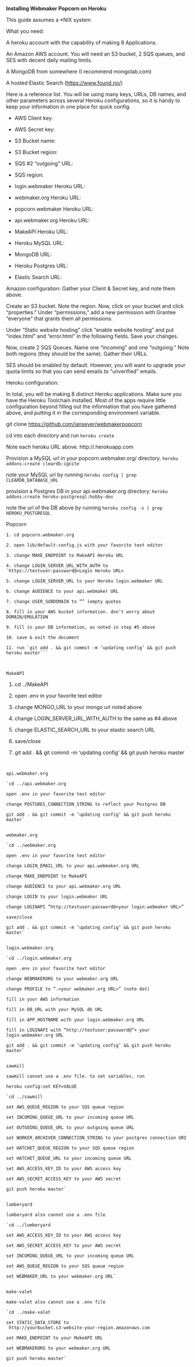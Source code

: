 **Installing Webmaker Popcorn on Heroku**

This guide assumes a *NIX system

What you need:

A heroku account with the capability of making 8 Applications.

An Amazon AWS account. You will need an S3 bucket, 2 SQS queues, and SES with decent daily mailing limits.

A MongoDB from somewhere (I recommend mongolab.com)

A hosted Elastic Search (https://www.found.no/)


Here is a reference list. You will be using many keys, URLs, DB names, and other parameters across several Heroku configurations, so it is handy to keep your information in one place for quick config.

* AWS Client key:

* AWS Secret key:

* S3 Bucket name:

* S3 Bucket region:

* SQS #2 “outgoing” URL:

* SQS region:

* login.webmaker Heroku URL:

* webmaker.org Heroku URL:

* popcorn.webmaker Heroku URL:

* api.webmaker.org Heroku URL:

* MakeAPI Heroku URL:

* Heroku MySQL URL:

* MongoDB URL:

* Heroku Postgres URL:

* Elastic Search URL:











Amazon configuration:
Gather your Client & Secret key, and note them above.

Create an S3 bucket. Note the region. Now, click on your bucket and click “properties.” Under “permissions,” add a new permission with Grantee “everyone” that grants them all permissions.

Under “Static website hosting” click “enable website hosting” and put “index.html” and “error.html” in the following fields. Save your changes.

Now, create 2 SQS Queues. Name one “incoming” and one “outgoing.” Note both regions (they should be the same). Gather their URLs.

SES should be enabled by default. However, you will want to upgrade your quota limits so that you can send emails to “unverified” emails.

Heroku configuration:

In total, you will be making 8 distinct Heroku applications. Make sure you have the Heroku Toolchain installed. Most of the apps require little configuration beyond filling out the information that you have gathered above, and putting it in the corresponding environment variable.

git clone https://github.com/ianseyer/webmakerpopcorn

cd into each directory and run `heroku create`

Note each heroku URL above. http://<app name>.herokuapp.com

Provision a MySQL url in your popcorn.webmaker.org/ directory. `heroku addons:create cleardb:ignite`

note your MySQL url by running `heroku config | grep CLEARDB_DATABASE_URL`

provision a Postgres DB in your api.webmaker.org directory: `heroku addons:create heroku-postgresql:hobby-dev`

 note the url of the DB above by running `heroku config -s | grep HEROKU_POSTGRESQL`













Popcorn

  ```
  1. cd popcorn.webmaker.org

  2. open lib/default-config.js with your favorite text editor

  3. change MAKE_ENDPOINT to MakeAPI Heroku URL

  4. change LOGIN_SERVER_URL_WITH_AUTH to `https://testuser:password@<Login Heroku URL>

  5. change LOGIN_SERVER_URL to your Heroku login.webmaker URL

  6. change AUDIENCE to your api.webmaker URL

  7. change USER_SUBDOMAIN to “” (empty quotes

  8. fill in your AWS bucket information. don’t worry about DOMAIN/EMULATION

  9. fill in your DB information, as noted in step #5 above

  10. save & exit the document

  11. run `git add . && git commit -m ‘updating config’ && git push heroku master```



MakeAPI

  ```
  1. cd ../MakeAPI

  2. open .env in your favorite text editor

  3. change MONGO_URL to your mongo url noted above

  4. change LOGIN_SERVER_URL_WITH_AUTH to the same as #4 above

  5. change ELASTIC_SEARCH_URL to your elastic search URL

  6. save/close

  7. git add . && git commit -m ‘updating config’ && git push heroku master
  ```


api.webmaker.org

  `cd ../api.webmaker.org

  open .env in your favorite text editor

  change POSTGRES_CONNECTION_STRING to reflect your Postgres DB

  git add . && git commit -m ‘updating config’ && git push heroku master`


webmaker.org

  `cd ../webmaker.org

  open .env in your favorite text editor

  change LOGIN_EMAIL_URL to your api.webmaker.org URL

  change MAKE_ENDPOINT to MakeAPI

  change AUDIENCE to your api.webmaker.org URL

  change LOGIN to your login.webmaker URL

  change LOGINAPI “http://testuser:password@<your login.webmaker URL>”

  save/close

  git add . && git commit -m ‘updating config’ && git push heroku master`


login.webmaker.org

  `cd ../login.webmaker.org

  open .env in your favorite text editor

  change WEBMAKERORG to your webmaker.org URL

  change PROFILE to “.<your webmaker.org URL>” (note dot)

  fill in your AWS information

  fill in DB_URL with your MySQL db URL

  fill in APP_HOSTNAME with your login.webmaker.org URL

  fill in LOGINAPI with “http://testuser:password@”+ your login.webmaker.org URL

  git add . && git commit -m ‘updating config’ && git push heroku master`


sawmill

sawmill cannot use a .env file. to set variables, run

heroku config:set KEY=VALUE

  `cd ../sawmill

  set AWS_QUEUE_REGION to your SQS queue region

  set INCOMING_QUEUE_URL to your incoming queue URL

  set OUTGOING_QUEUE_URL to your outgoing queue URL

  set WORKER_ARCHIVER_CONNECTION_STRING to your postgres connection URI

  set HATCHET_QUEUE_REGION to your SQS queue region

  set HATCHET_QUEUE_URL to your incoming queue URL

  set AWS_ACCESS_KEY_ID to your AWS access key

  set AWS_SECRET_ACCESS_KEY to your AWS secret

  git push heroku master`


lumberyard

lumberyard also cannot use a .env file

  `cd ../lumberyard

  set AWS_ACCESS_KEY_ID to your AWS access key

  set AWS_SECRET_ACCESS_KEY to your AWS secret

  set INCOMING_QUEUE_URL to your incoming queue URL

  set AWS_QUEUE_REGION to your SQS queue region

  set WEBMAKER_URL to your webmaker.org URL`


make-valet

make-valet also cannot use a .env file

  `cd ../make-valet

  set STATIC_DATA_STORE to
   http://yourbucket.s3-website-your-region.amazonaws.com

  set MAKE_ENDPOINT to your MakeAPI URL

  set WEBMAKERORG to your webmaker.org URL

  git push heroku master`
